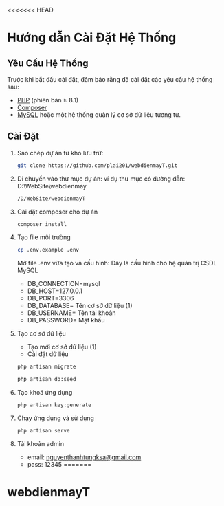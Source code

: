 <<<<<<< HEAD

# Hướng dẫn Cài Đặt Hệ Thống

## Yêu Cầu Hệ Thống
Trước khi bắt đầu cài đặt, đảm bảo rằng đã cài đặt các yêu cầu hệ thống sau:
- [PHP](https://www.php.net/) (phiên bản ≥ 8.1)
- [Composer](https://getcomposer.org/)
- [MySQL](https://www.mysql.com/) hoặc một hệ thống quản lý cơ sở dữ liệu tương tự.

## Cài Đặt
1. Sao chép dự án từ kho lưu trữ:

   ```bash
   git clone https://github.com/plai201/webdienmayT.git

   
2. Di chuyển vào thư mục dự án:
   ví dụ thư mục có đường dẫn: D:\WebSite\webdienmay
   ```bash
   /D/WebSite/webdienmayT 
3. Cài đặt composer cho dự án
   ```bash
   composer install
4. Tạo file môi trường
   ```bash
   cp .env.example .env
   ```
   Mở file .env vừa tạo và cấu hình: Đây là cấu hình cho hệ quản trị CSDL MySQL
    - DB_CONNECTION=mysql 
    - DB_HOST=127.0.0.1
    - DB_PORT=3306
    - DB_DATABASE= Tên cơ sở dữ liệu (1)
    - DB_USERNAME= Tên tài khoản
    - DB_PASSWORD= Mật khẩu
5. Tạo cơ sở dữ liệu 
    - Tạo mới cơ sở dữ liệu (1)
    - Cài đặt dữ liệu
   ```bash
   php artisan migrate
   
   php artisan db:seed

6. Tạo khoá ứng dụng
   ```bash
   php artisan key:generate
7. Chạy ứng dụng và sử dụng
    ```bash
   php artisan serve
   
8. Tài khoản admin
    - email: nguyenthanhtungksa@gmail.com
    - pass: 12345
=======
# webdienmayT
 
